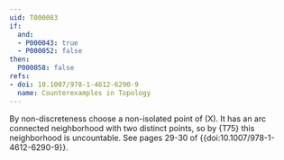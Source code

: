 ```yaml
---
uid: T000083
if:
  and:
  - P000043: true
  - P000052: false
then:
  P000058: false
refs:
- doi: 10.1007/978-1-4612-6290-9
  name: Counterexamples in Topology
---
```


By non-discreteness choose a non-isolated point of \(X\).
It has an arc connected neighborhood with two distinct points,
so by {T75} this neighborhood is uncountable.
See pages 29-30 of {{doi:10.1007/978-1-4612-6290-9}}.
